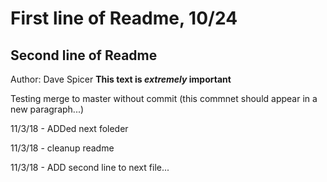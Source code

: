 # First line of Readme, 10/24
## Second line of Readme
Author: Dave Spicer
**This text is _extremely_ important**

Testing merge to master without commit (this commnet should appear in a new paragraph...)

11/3/18 - ADDed next foleder

11/3/18 - cleanup readme

11/3/18 - ADD second line to next file...
